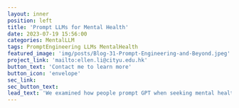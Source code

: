 ```yaml
---
layout: inner
position: left
title: 'Prompt LLMs for Mental Health'
date: 2023-07-19 15:56:00
categories: MentalLLM
tags: PromptEngineering LLMs MentalHealth
featured_image: 'img/posts/Blog-31-Prompt-Engineering-and-Beyond.jpeg'
project_link: 'mailto:ellen.li@cityu.edu.hk'
button_text: 'Contact me to learn more'
button_icon: 'envelope'
sec_link: 
sec_button_text: 
lead_text: 'We examined how people prompt GPT when seeking mental health support. [|Image source|](https://www.medtextpert.com/prompt-engineering-and-beyond/)'
---
```

